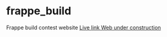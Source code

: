 # frappe_build
Frappe build contest website
[Live link Web under construction](https://iedc-awh-build.netlify.app/)
